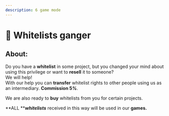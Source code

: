 ```yaml
---
description: 6 game mode
---
```


# 🎫 Whitelists ganger

## About:

Do you have a **whitelist** in some project, but you changed your mind about using this privilege or want to **resell** it to someone? \
We will help! \
With our help you can **transfer** whitelist rights to other people using us as an intermediary. **Сommission 5**_**%**_.&#x20;

We are also ready to **buy** whitelists from you for certain projects.&#x20;

**ALL **_**whitelists**_ received in this way will be used in our **games.**
